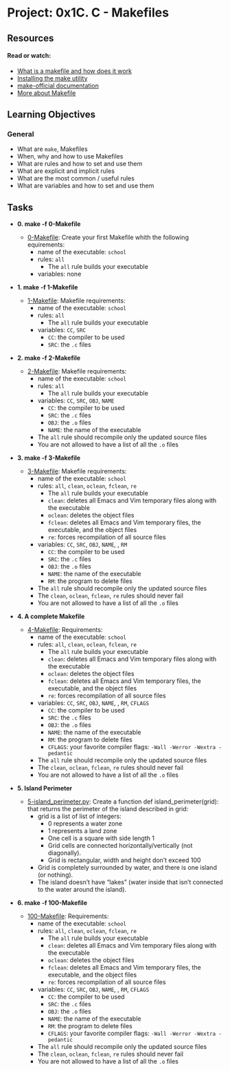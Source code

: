 # Project: 0x1C. C - Makefiles

## Resources

#### Read or watch:

* [What is a makefile and how does it work](https://opensource.com/article/18/8/what-how-makefile)
* [Installing the make utility](https://www.geeksforgeeks.org/how-to-install-make-on-ubuntu/)
* [make-official documentation](https://www.gnu.org/software/make/manual/html_node/)
* [More about Makefile](https://www.google.com/search?q=makefile&safe=active)
## Learning Objectives

### General

* What are <code>make</code>, Makefiles
* When, why and how to use Makefiles
* What are rules and how to set and use them
* What are explicit and implicit rules
* What are the most common / useful rules
* What are variables and how to set and use them
## Tasks


* **0. make -f 0-Makefile**
  * [0-Makefile](./0-Makefile): Create your first Makefile whith the following equirements:
    * name of the executable: `school`
    * rules: `all`
      * The `all` rule builds your executable
    * variables: none

* **1. make -f 1-Makefile**
  * [1-Makefile](./1-Makefile): Makefile requirements:
    * name of the executable:  `school`
    * rules: `all`
      * The `all` rule builds your executable
    * variables: `CC`, `SRC`
      * `CC`: the compiler to be used
      * `SRC`: the `.c` files
  
* **2. make -f 2-Makefile**
  * [2-Makefile](./2-Makefile): Makefile requirements:
    * name of the executable: `school`
    * rules: `all`
      * The `all` rule builds your executable
    * variables: `CC`, `SRC`, `OBJ`, `NAME`
      * `CC`: the compiler to be used
      * `SRC`: the `.c` files
      * `OBJ`: the `.o` files
      * `NAME`: the name of the executable
    * The `all` rule should recompile only the updated source files
    * You are not allowed to have a list of all the `.o` files

* **3. make -f 3-Makefile**
  * [3-Makefile](./3-Makefile): Makefile requirements:
    * name of the executable: `school`
    * rules: `all`, `clean`, `oclean`, `fclean`, `re`
      * The `all` rule builds your executable
      * `clean`: deletes all Emacs and Vim temporary files along with the executable
      * `oclean`: deletes the object files
      * `fclean`: deletes all Emacs and Vim temporary files, the executable, and the object files
      * `re`: forces recompilation of all source files
    * variables: `CC`, `SRC`, `OBJ`, `NAME`, , `RM`
      * `CC`: the compiler to be used
      * `SRC`: the `.c` files
      * `OBJ`: the `.o` files
      * `NAME`: the name of the executable
      * `RM`: the program to delete files
    * The `all` rule should recompile only the updated source files
    * The `clean`, `oclean`, `fclean`, `re` rules should never fail
    * You are not allowed to have a list of all the `.o` files
* **4. A complete Makefile**
  * [4-Makefile](./4-Makefile): Requirements:
    * name of the executable: `school`
    * rules: `all`, `clean`, `oclean`, `fclean`, `re`
      * The `all` rule builds your executable
      * `clean`: deletes all Emacs and Vim temporary files along with the executable
      * `oclean`: deletes the object files
      * `fclean`: deletes all Emacs and Vim temporary files, the executable, and the object files
      * `re`: forces recompilation of all source files
    * variables: `CC`, `SRC`, `OBJ`, `NAME`, , `RM`, `CFLAGS`
      * `CC`: the compiler to be used
      * `SRC`: the `.c` files
      * `OBJ`: the `.o` files
      * `NAME`: the name of the executable
      * `RM`: the program to delete files
      * `CFLAGS`: your favorite compiler flags: `-Wall -Werror -Wextra -pedantic`
    * The `all` rule should recompile only the updated source files
    * The `clean`, `oclean`, `fclean`, `re` rules should never fail
    * You are not allowed to have a list of all the `.o` files
* **5. Island Perimeter**
  * [5-island_perimeter.py](./5-island_perimeter.py): Create a function def island_perimeter(grid): that returns the perimeter of the island described in grid:
    * grid is a list of list of integers:
      * 0 represents a water zone
      * 1 represents a land zone
      * One cell is a square with side length 1
      * Grid cells are connected horizontally/vertically (not diagonally).
      * Grid is rectangular, width and height don’t exceed 100
    * Grid is completely surrounded by water, and there is one island (or nothing).
    * The island doesn’t have “lakes” (water inside that isn’t connected to the water around the island).
    
* **6. make -f 100-Makefile**
  * [100-Makefile](./100-Makefile): Requirements:
    * name of the executable: `school`
    * rules: `all`, `clean`, `oclean`, `fclean`, `re`
      * The `all` rule builds your executable
      * `clean`: deletes all Emacs and Vim temporary files along with the executable
      * `oclean`: deletes the object files
      * `fclean`: deletes all Emacs and Vim temporary files, the executable, and the object files
      * `re`: forces recompilation of all source files
    * variables: `CC`, `SRC`, `OBJ`, `NAME`, , `RM`, `CFLAGS`
      * `CC`: the compiler to be used
      * `SRC`: the `.c` files
      * `OBJ`: the `.o` files
      * `NAME`: the name of the executable
      * `RM`: the program to delete files
      * `CFLAGS`: your favorite compiler flags: `-Wall -Werror -Wextra -pedantic`
    * The `all` rule should recompile only the updated source files
    * The `clean`, `oclean`, `fclean`, `re` rules should never fail
    * You are not allowed to have a list of all the `.o` files
